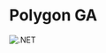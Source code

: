 # Polygon GA

![.NET](https://github.com/RohanChhipa/PolygonGa/actions/workflows/dotnet.yml/badge.svg)
